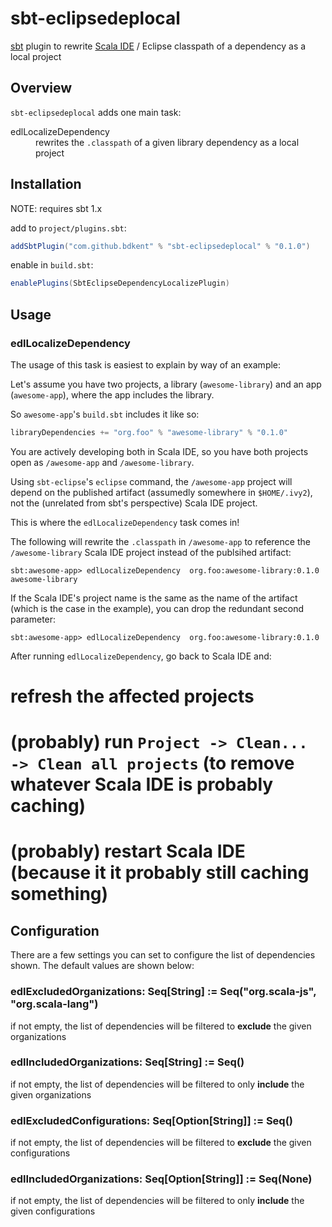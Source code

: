 # sbt-eclipsedeplocal
[sbt](scala-sbt.org) plugin to rewrite [Scala IDE](scala-ide.org) / Eclipse classpath of a dependency as a local project

## Overview

`sbt-eclipsedeplocal` adds one main task:

<dl>
  <dt>edlLocalizeDependency</dt>
  <dd>rewrites the <code>.classpath</code> of a given library dependency as a local project</dd>
</dl>


## Installation

NOTE: requires sbt 1.x

add to `project/plugins.sbt`:

```scala
addSbtPlugin("com.github.bdkent" % "sbt-eclipsedeplocal" % "0.1.0")
```

enable in `build.sbt`:
```scala
enablePlugins(SbtEclipseDependencyLocalizePlugin)
```

## Usage

### edlLocalizeDependency

The usage of this task is easiest to explain by way of an example:

Let's assume you have two projects, a library (`awesome-library`) and an app (`awesome-app`), where the app includes the library.

So `awesome-app`'s `build.sbt` includes it like so:
```scala
libraryDependencies += "org.foo" % "awesome-library" % "0.1.0"
```

You are actively developing both in Scala IDE, so you have both projects open as `/awesome-app` and `/awesome-library`.

Using `sbt-eclipse`'s `eclipse` command, the `/awesome-app` project will depend on the published artifact (assumedly somewhere in `$HOME/.ivy2`), not the (unrelated from sbt's perspective) Scala IDE project.

This is where the `edlLocalizeDependency` task comes in!

The following will rewrite the `.classpath` in `/awesome-app` to reference the `/awesome-library` Scala IDE project instead of the publsihed artifact:
```
sbt:awesome-app> edlLocalizeDependency  org.foo:awesome-library:0.1.0  awesome-library
```

If the Scala IDE's project name is the same as the name of the artifact (which is the case in the example), you can drop the redundant second parameter:
```
sbt:awesome-app> edlLocalizeDependency  org.foo:awesome-library:0.1.0
```

After running `edlLocalizeDependency`, go back to Scala IDE and:
# refresh the affected projects 
# (probably) run `Project -> Clean... -> Clean all projects` (to remove whatever Scala IDE is probably caching)
# (probably) restart Scala IDE (because it it probably still caching something)

## Configuration

There are a few settings you can set to configure the list of dependencies shown. The default values are shown below:

### edlExcludedOrganizations: Seq[String] := Seq("org.scala-js", "org.scala-lang")
if not empty, the list of dependencies will be filtered to **exclude** the given organizations

### edlIncludedOrganizations: Seq[String] := Seq()
if not empty, the list of dependencies will be filtered to only **include** the given organizations 

### edlExcludedConfigurations: Seq[Option[String]] := Seq()
if not empty, the list of dependencies will be filtered to **exclude** the given configurations

### edlIncludedOrganizations: Seq[Option[String]] := Seq(None)
if not empty, the list of dependencies will be filtered to only **include** the given configurations
